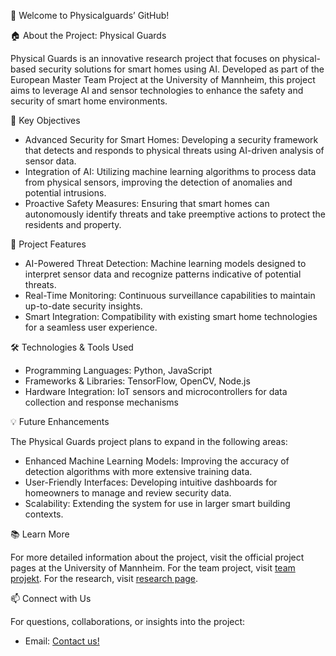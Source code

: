 👋 Welcome to Physicalguards’ GitHub!

🏠 About the Project: Physical Guards

Physical Guards is an innovative research project that focuses on physical-based security solutions for smart homes using AI. Developed as part of the European Master Team Project at the University of Mannheim, this project aims to leverage AI and sensor technologies to enhance the safety and security of smart home environments.

🌟 Key Objectives

- Advanced Security for Smart Homes: Developing a security framework that detects and responds to physical threats using AI-driven analysis of sensor data.
- Integration of AI: Utilizing machine learning algorithms to process data from physical sensors, improving the detection of anomalies and potential intrusions.
- Proactive Safety Measures: Ensuring that smart homes can autonomously identify threats and take preemptive actions to protect the residents and property.

🔧 Project Features

- AI-Powered Threat Detection: Machine learning models designed to interpret sensor data and recognize patterns indicative of potential threats.
- Real-Time Monitoring: Continuous surveillance capabilities to maintain up-to-date security insights.
- Smart Integration: Compatibility with existing smart home technologies for a seamless user experience.

🛠️ Technologies & Tools Used

- Programming Languages: Python, JavaScript
- Frameworks & Libraries: TensorFlow, OpenCV, Node.js
- Hardware Integration: IoT sensors and microcontrollers for data collection and response mechanisms

💡 Future Enhancements

The Physical Guards project plans to expand in the following areas:

- Enhanced Machine Learning Models: Improving the accuracy of detection algorithms with more extensive training data.
- User-Friendly Interfaces: Developing intuitive dashboards for homeowners to manage and review security data.
- Scalability: Extending the system for use in larger smart building contexts.

📚 Learn More

For more detailed information about the project, visit the official project pages at the University of Mannheim. For the team project, visit [team projekt](https://www.uni-mannheim.de/en/ines/lehre/european-master-team-project/projekt-physical-guards-physical-based-security-for-smart-home-utilizing-ai-1/). For the research, visit [research page](https://www.wim.uni-mannheim.de/ths/research/projects/#c159507).

📫 Connect with Us

For questions, collaborations, or insights into the project:

- Email: [Contact us!](mailto:yves.staudenmaier@uni-mannheim.de)
